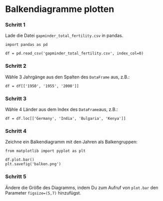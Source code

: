 
# Balkendiagramme plotten

### Schritt 1

Lade die Datei `gapminder_total_fertility.csv` in pandas.

    import pandas as pd

    df = pd.read_csv('gapminder_total_fertility.csv', index_col=0)

### Schritt 2

Wähle 3 Jahrgänge aus den Spalten des `DataFrame` aus, z.B.:

    df = df[['1950', '1955', '2000']]

### Schritt 3

Wähle 4 Länder aus dem Index des `DataFrame`aus, z.B.:

    df = df.loc[['Germany', 'India', 'Bulgaria', 'Kenya']]

### Schritt 4

Zeichne ein Balkendiagramm mit den Jahren als Balkengruppen:

    from matplotlib import pyplot as plt

    df.plot.bar()
    plt.savefig('balken.png')

### Schritt 5

Ändere die Größe des Diagramms, indem Du zum Aufruf von `plot.bar` den Parameter `figsize=(5,7)` hinzufügst.
